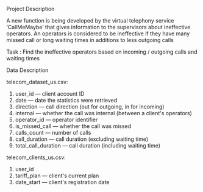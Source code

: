 
Project Description

A new function is being developed by the virtual telephony service ‘CallMeMaybe’ that gives information to the supervisors about ineffective operators. An operators is considered to be ineffective if they have many missed call or long waiting times in additions to less outgoing calls

Task : Find the ineffective operators based on incoming / outgoing calls and waiting times

Data Description


telecom_dataset_us.csv:
1. user_id — client account ID
2. date — date the statistics were retrieved
3. direction — call direction (out for outgoing, in for incoming)
4. internal — whether the call was internal (between a client's operators)
5. operator_id — operator identifier
6. is_missed_call — whether the call was missed
7. calls_count — number of calls
8. call_duration — call duration (excluding waiting time)
9. total_call_duration — call duration (including waiting time)


telecom_clients_us.csv:
1. user_id
2. tariff_plan — client's current plan
3. date_start — client's registration date
